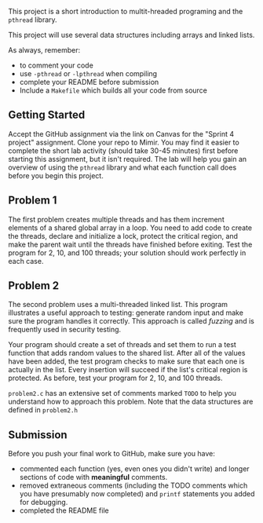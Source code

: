 This project is a short introduction to multit-hreaded programing and the `pthread` library. 

This project will use several data structures including arrays and linked lists.

As always, remember:
* to comment your code
* use `-pthread` or `-lpthread` when compiling
* complete your README before submission
* Include a `Makefile` which builds all your code from source

## Getting Started
Accept the GitHub assignment via the link on Canvas for the "Sprint 4 project" assignment.  Clone your repo to Mimir.  You may find it easier to complete the short lab activity (should take 30-45 minutes) first before starting this assignment, but it isn't required.  The lab will help you gain an overview of using the `pthread` library and what each function call does before you begin this project.

## Problem 1
The first problem creates multiple threads and has them increment elements of a shared global array in a loop. You need to add code to create the threads, declare and initialize a lock, protect the critical region, and make the parent wait until the threads have finished before exiting. Test the program for 2, 10, and 100 threads; your solution should work perfectly in each case.

## Problem 2
The second problem uses a multi-threaded linked list. This program illustrates a useful approach to testing: generate random input and make sure the program handles it correctly. This approach is called *fuzzing* and is frequently used in security testing.

Your program should create a set of threads and set them to run a test function that adds random values to the shared list. After all of the values have been added, the test program checks to make sure that each one is actually in the list. Every insertion will succeed if the list's critical region is protected. As before, test your program for 2, 10, and 100 threads.

`problem2.c` has an extensive set of comments marked `TODO` to help you understand how to approach this problem.  Note that the data structures are defined in `problem2.h`

## Submission
Before you push your final work to GitHub, make sure you have:
* commented each function (yes, even ones you didn't write) and longer sections of code with **meaningful** comments.
* removed extraneous comments (including the TODO comments which you have presumably now completed) and `printf` statements you added for debugging.
* completed the README file
